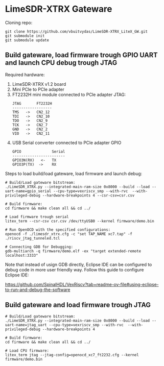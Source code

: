 # LimeSDR-XTRX Gateware 

Cloning repo:
```
git clone https://github.com/vbuitvydas/LimeSDR-XTRX_LiteX_GW.git
git submodule init 
git submodule update
```

## Build gateware, load firmware trough GPIO UART and launch CPU debug trough JTAG

Required hardware:
1. LimeSDR-XTRX v1.2 board
2. Mini PCIe to PCIe adapter
3. FT2232H mini module connected to PCIe adapter JTAG:
    ```
    JTAG       FT2232H
    ------------------
    TMS   ->   CN2_12 
    TDI   ->   CN2_10
    TDO   ->   CN2_9
    TCK   ->   CN2_7
    GND   ->   CN2_2
    VIO   ->   CN2_11
    ``` 
4. USB Serial converter connected to PCIe adapter GPIO
   ```
   GPIO              Serial 
   ------------------------
   GPIO3N(RX)   <-   TX
   GPIO3P(TX)  ->    RX
   ```

Steps to load build/load gateware, load firmware and launch debug:

```
# Build/Load gateware bitstream:
./LimeSDR_XTRX.py --integrated-main-ram-size 0x8000 --build --load --uart-name=gpio_serial --cpu-type=vexriscv_smp --with-rvc  --with-privileged-debug --hardware-breakpoints 4 --csr-csv=csr.csv

# Build firmware:
cd firmware && make clean all && cd ../

# Load firmware trough serial
litex_term --csr-csv csr.csv /dev/ttyUSB0 --kernel firmware/demo.bin

# Run OpenOCD with the specified configurations:
openocd -f ./limesdr_xtrx.cfg -c "set TAP_NAME xc7.tap" -f ./riscv_jtag_tunneled.tcl

# Connecting GDB for Debugging:
gdb-multiarch -q firmware/demo.elf -ex "target extended-remote localhost:3333"
```

Note that instead of usign GDB directly, Eclipse IDE can be configured to debug code in more user friendly way. Follow this guide to configure Eclipse IDE:

https://github.com/SpinalHDL/VexRiscv?tab=readme-ov-file#using-eclipse-to-run-and-debug-the-software


## Build gateware and load firmware trough JTAG

```
# Build/Load gateware bitstream:
./LimeSDR_XTRX.py --integrated-main-ram-size 0x8000 --build --load --uart-name=jtag_uart --cpu-type=vexriscv_smp --with-rvc  --with-privileged-debug --hardware-breakpoints 4

# Build firmware:
cd firmware && make clean all && cd ../

# Load CPU firmware:
litex_term jtag --jtag-config=openocd_xc7_ft2232.cfg --kernel firmware/demo.bin
```




